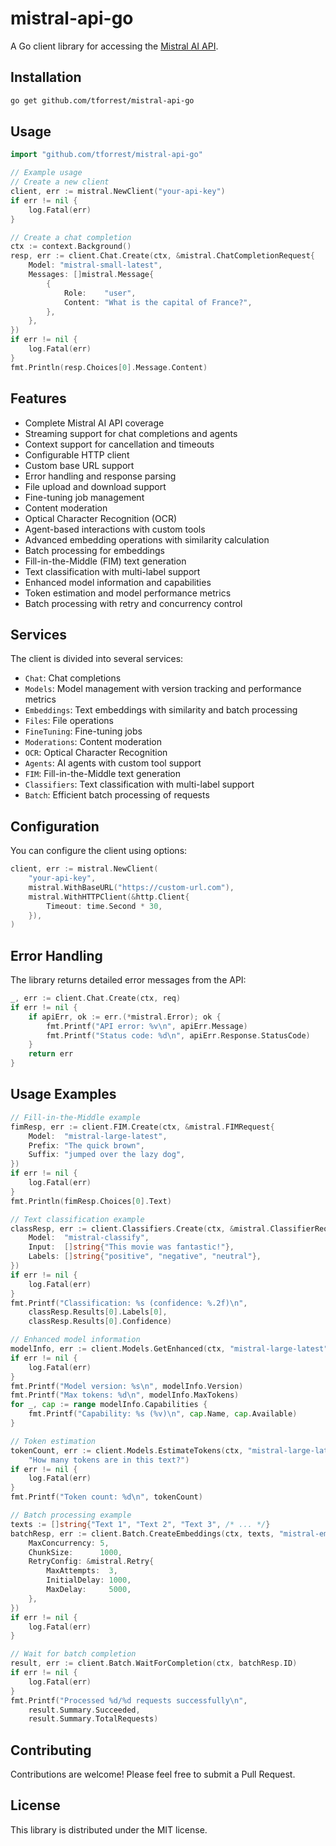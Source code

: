 # mistral-api-go

A Go client library for accessing the [Mistral AI API](https://docs.mistral.ai/).

## Installation

```bash
go get github.com/tforrest/mistral-api-go
```

## Usage

```go
import "github.com/tforrest/mistral-api-go"

// Example usage
// Create a new client
client, err := mistral.NewClient("your-api-key")
if err != nil {
    log.Fatal(err)
}

// Create a chat completion
ctx := context.Background()
resp, err := client.Chat.Create(ctx, &mistral.ChatCompletionRequest{
    Model: "mistral-small-latest",
    Messages: []mistral.Message{
        {
            Role:    "user",
            Content: "What is the capital of France?",
        },
    },
})
if err != nil {
    log.Fatal(err)
}
fmt.Println(resp.Choices[0].Message.Content)
```

## Features

- Complete Mistral AI API coverage
- Streaming support for chat completions and agents
- Context support for cancellation and timeouts
- Configurable HTTP client
- Custom base URL support
- Error handling and response parsing
- File upload and download support
- Fine-tuning job management
- Content moderation
- Optical Character Recognition (OCR)
- Agent-based interactions with custom tools
- Advanced embedding operations with similarity calculation
- Batch processing for embeddings
- Fill-in-the-Middle (FIM) text generation
- Text classification with multi-label support
- Enhanced model information and capabilities
- Token estimation and model performance metrics
- Batch processing with retry and concurrency control

## Services

The client is divided into several services:

- `Chat`: Chat completions
- `Models`: Model management with version tracking and performance metrics
- `Embeddings`: Text embeddings with similarity and batch processing
- `Files`: File operations
- `FineTuning`: Fine-tuning jobs
- `Moderations`: Content moderation
- `OCR`: Optical Character Recognition
- `Agents`: AI agents with custom tool support
- `FIM`: Fill-in-the-Middle text generation
- `Classifiers`: Text classification with multi-label support
- `Batch`: Efficient batch processing of requests

## Configuration

You can configure the client using options:

```go
client, err := mistral.NewClient(
    "your-api-key",
    mistral.WithBaseURL("https://custom-url.com"),
    mistral.WithHTTPClient(&http.Client{
        Timeout: time.Second * 30,
    }),
)
```

## Error Handling

The library returns detailed error messages from the API:

```go
_, err := client.Chat.Create(ctx, req)
if err != nil {
    if apiErr, ok := err.(*mistral.Error); ok {
        fmt.Printf("API error: %v\n", apiErr.Message)
        fmt.Printf("Status code: %d\n", apiErr.Response.StatusCode)
    }
    return err
}
```

## Usage Examples

```go
// Fill-in-the-Middle example
fimResp, err := client.FIM.Create(ctx, &mistral.FIMRequest{
    Model:  "mistral-large-latest",
    Prefix: "The quick brown",
    Suffix: "jumped over the lazy dog",
})
if err != nil {
    log.Fatal(err)
}
fmt.Println(fimResp.Choices[0].Text)

// Text classification example
classResp, err := client.Classifiers.Create(ctx, &mistral.ClassifierRequest{
    Model:  "mistral-classify",
    Input:  []string{"This movie was fantastic!"},
    Labels: []string{"positive", "negative", "neutral"},
})
if err != nil {
    log.Fatal(err)
}
fmt.Printf("Classification: %s (confidence: %.2f)\n",
    classResp.Results[0].Labels[0],
    classResp.Results[0].Confidence)

// Enhanced model information
modelInfo, err := client.Models.GetEnhanced(ctx, "mistral-large-latest")
if err != nil {
    log.Fatal(err)
}
fmt.Printf("Model version: %s\n", modelInfo.Version)
fmt.Printf("Max tokens: %d\n", modelInfo.MaxTokens)
for _, cap := range modelInfo.Capabilities {
    fmt.Printf("Capability: %s (%v)\n", cap.Name, cap.Available)
}

// Token estimation
tokenCount, err := client.Models.EstimateTokens(ctx, "mistral-large-latest",
    "How many tokens are in this text?")
if err != nil {
    log.Fatal(err)
}
fmt.Printf("Token count: %d\n", tokenCount)

// Batch processing example
texts := []string{"Text 1", "Text 2", "Text 3", /* ... */}
batchResp, err := client.Batch.CreateEmbeddings(ctx, texts, "mistral-embed", &mistral.BatchOptions{
    MaxConcurrency: 5,
    ChunkSize:      1000,
    RetryConfig: &mistral.Retry{
        MaxAttempts:  3,
        InitialDelay: 1000,
        MaxDelay:     5000,
    },
})
if err != nil {
    log.Fatal(err)
}

// Wait for batch completion
result, err := client.Batch.WaitForCompletion(ctx, batchResp.ID)
if err != nil {
    log.Fatal(err)
}
fmt.Printf("Processed %d/%d requests successfully\n",
    result.Summary.Succeeded,
    result.Summary.TotalRequests)
```

## Contributing

Contributions are welcome! Please feel free to submit a Pull Request.

## License

This library is distributed under the MIT license.
